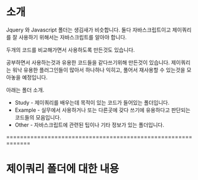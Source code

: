 # 소개

Jquery 와 Javascript 폴더는 생김새가 비슷합니다.
둘다 자바스크립트이고 제이쿼리를 잘 사용하기 위해서는 자바스크립트를 알아야 합니다.

두개의 코드를 비교해가면서 사용하도록 만든것도 있습니다.

공부하면서 사용하는것과 유용한 코드들을 같다쓰기위해 만든것이 있습니다.
제이쿼리는 워낙 유용한 플러그인들이 많아서 하나하나 익히고, 풀어서 재사용할 수 있는것을 모아놓을 예정입니다.


아래는 폴더 소개.


- Study - 제이쿼리를 배우는데 목적이 있는 코드가 들어있는 폴더입니다. 
- Example - 실무에서 사용하거나 또는 다른곳에 갖다 쓰기에 유용하다고 판단되는 코드들의 모음입니다.
- Other - 자바스크립트에 관련된 팁이나 기타 정보가 있는 폴더입니다. 

=============================================================

# 제이쿼리 폴더에 대한 내용

